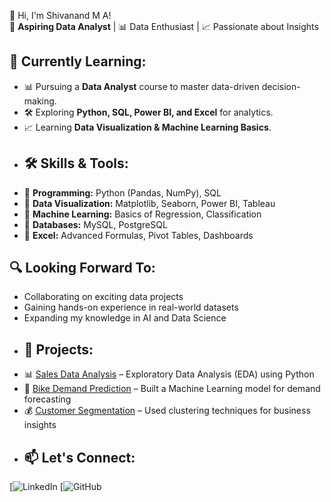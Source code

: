  👋 Hi, I'm Shivanand M A!  
🚀 **Aspiring Data Analyst** | 📊 Data Enthusiast | 📈 Passionate about Insights 
## 🌱 Currently Learning:
- 📊 Pursuing a **Data Analyst** course to master data-driven decision-making.
- 🛠 Exploring **Python, SQL, Power BI, and Excel** for analytics.
- 📈 Learning **Data Visualization & Machine Learning Basics**.
- ## 🛠️ Skills & Tools:
- 📌 **Programming:** Python (Pandas, NumPy), SQL
- 📌 **Data Visualization:** Matplotlib, Seaborn, Power BI, Tableau
- 📌 **Machine Learning:** Basics of Regression, Classification
- 📌 **Databases:** MySQL, PostgreSQL
- 📌 **Excel:** Advanced Formulas, Pivot Tables, Dashboards
## 🔍 Looking Forward To:
- Collaborating on exciting data projects
- Gaining hands-on experience in real-world datasets
- Expanding my knowledge in AI and Data Science 
- ## 📂 Projects:
- 📊 [Sales Data Analysis](https://github.com/yourusername/sales-analysis) – Exploratory Data Analysis (EDA) using Python  
- 🚴 [Bike Demand Prediction](https://github.com/yourusername/bike-prediction) – Built a Machine Learning model for demand forecasting  
- 💰 [Customer Segmentation](https://github.com/yourusername/customer-segmentation) – Used clustering techniques for business insights  
- ## 📫 Let's Connect:
[![LinkedIn](http://www.linkedin.com/in/shivanand-anikivi)
[![GitHub](https://github.com/ShivuA55/ShivuA55)  

